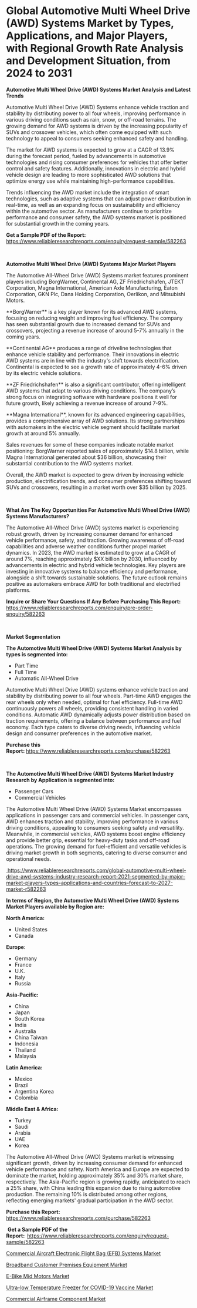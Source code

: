 <p><h1>Global Automotive Multi Wheel Drive (AWD) Systems Market by Types, Applications, and Major Players, with Regional Growth Rate Analysis and Development Situation, from 2024 to 2031</h1></p><p><strong>Automotive Multi Wheel Drive (AWD) Systems Market Analysis and Latest Trends</strong></p>
<p><p>Automotive Multi Wheel Drive (AWD) Systems enhance vehicle traction and stability by distributing power to all four wheels, improving performance in various driving conditions such as rain, snow, or off-road terrains. The growing demand for AWD systems is driven by the increasing popularity of SUVs and crossover vehicles, which often come equipped with such technology to appeal to consumers seeking enhanced safety and handling.</p><p>The market for AWD systems is expected to grow at a CAGR of 13.9% during the forecast period, fueled by advancements in automotive technologies and rising consumer preferences for vehicles that offer better control and safety features. Additionally, innovations in electric and hybrid vehicle design are leading to more sophisticated AWD solutions that optimize energy use while maintaining high-performance capabilities. </p><p>Trends influencing the AWD market include the integration of smart technologies, such as adaptive systems that can adjust power distribution in real-time, as well as an expanding focus on sustainability and efficiency within the automotive sector. As manufacturers continue to prioritize performance and consumer safety, the AWD systems market is positioned for substantial growth in the coming years.</p></p>
<p><strong>Get a Sample PDF of the Report:&nbsp;</strong> <a href="https://www.reliableresearchreports.com/enquiry/request-sample/582263?utm_campaign=1595&utm_medium=2&utm_source=Github&utm_content=ia&utm_term=12102024&utm_id=automotive-multi-wheel-drive-awd-systems">https://www.reliableresearchreports.com/enquiry/request-sample/582263</a></p>
<p>&nbsp;</p>
<p><strong>Automotive Multi Wheel Drive (AWD) Systems Major Market Players</strong></p>
<p><p>The Automotive All-Wheel Drive (AWD) Systems market features prominent players including BorgWarner, Continental AG, ZF Friedrichshafen, JTEKT Corporation, Magna International, American Axle Manufacturing, Eaton Corporation, GKN Plc, Dana Holding Corporation, Oerlikon, and Mitsubishi Motors. </p><p>**BorgWarner** is a key player known for its advanced AWD systems, focusing on reducing weight and improving fuel efficiency. The company has seen substantial growth due to increased demand for SUVs and crossovers, projecting a revenue increase of around 5-7% annually in the coming years.</p><p>**Continental AG** produces a range of driveline technologies that enhance vehicle stability and performance. Their innovations in electric AWD systems are in line with the industry's shift towards electrification. Continental is expected to see a growth rate of approximately 4-6% driven by its electric vehicle solutions.</p><p>**ZF Friedrichshafen** is also a significant contributor, offering intelligent AWD systems that adapt to various driving conditions. The company’s strong focus on integrating software with hardware positions it well for future growth, likely achieving a revenue increase of around 7-9%.</p><p>**Magna International**, known for its advanced engineering capabilities, provides a comprehensive array of AWD solutions. Its strong partnerships with automakers in the electric vehicle segment should facilitate market growth at around 5% annually.</p><p>Sales revenues for some of these companies indicate notable market positioning: BorgWarner reported sales of approximately $14.8 billion, while Magna International generated about $36 billion, showcasing their substantial contribution to the AWD systems market.</p><p>Overall, the AWD market is expected to grow driven by increasing vehicle production, electrification trends, and consumer preferences shifting toward SUVs and crossovers, resulting in a market worth over $35 billion by 2025.</p></p>
<p>&nbsp;</p>
<p><strong>What Are The Key Opportunities For Automotive Multi Wheel Drive (AWD) Systems Manufacturers?</strong></p>
<p><p>The Automotive All-Wheel Drive (AWD) systems market is experiencing robust growth, driven by increasing consumer demand for enhanced vehicle performance, safety, and traction. Growing awareness of off-road capabilities and adverse weather conditions further propel market dynamics. In 2023, the AWD market is estimated to grow at a CAGR of around 7%, reaching approximately $XX billion by 2030, influenced by advancements in electric and hybrid vehicle technologies. Key players are investing in innovative systems to balance efficiency and performance, alongside a shift towards sustainable solutions. The future outlook remains positive as automakers embrace AWD for both traditional and electrified platforms.</p></p>
<p><strong>Inquire or Share Your Questions If Any Before Purchasing This Report:</strong> <a href="https://www.reliableresearchreports.com/enquiry/pre-order-enquiry/582263?utm_campaign=1595&utm_medium=2&utm_source=Github&utm_content=ia&utm_term=12102024&utm_id=automotive-multi-wheel-drive-awd-systems">https://www.reliableresearchreports.com/enquiry/pre-order-enquiry/582263</a></p>
<p>&nbsp;</p>
<p><strong>Market Segmentation</strong></p>
<p><strong>The Automotive Multi Wheel Drive (AWD) Systems Market Analysis by types is segmented into:</strong></p>
<p><ul><li>Part Time</li><li>Full Time</li><li>Automatic All-Wheel Drive</li></ul></p>
<p><p>Automotive Multi Wheel Drive (AWD) systems enhance vehicle traction and stability by distributing power to all four wheels. Part-time AWD engages the rear wheels only when needed, optimal for fuel efficiency. Full-time AWD continuously powers all wheels, providing consistent handling in varied conditions. Automatic AWD dynamically adjusts power distribution based on traction requirements, offering a balance between performance and fuel economy. Each type caters to diverse driving needs, influencing vehicle design and consumer preferences in the automotive market.</p></p>
<p><strong>Purchase this Report:&nbsp;</strong><a href="https://www.reliableresearchreports.com/purchase/582263?utm_campaign=1595&utm_medium=2&utm_source=Github&utm_content=ia&utm_term=12102024&utm_id=automotive-multi-wheel-drive-awd-systems">https://www.reliableresearchreports.com/purchase/582263</a></p>
<p>&nbsp;</p>
<p><strong>The Automotive Multi Wheel Drive (AWD) Systems Market Industry Research by Application is segmented into:</strong></p>
<p><ul><li>Passenger Cars</li><li>Commercial Vehicles</li></ul></p>
<p><p>The Automotive Multi Wheel Drive (AWD) Systems Market encompasses applications in passenger cars and commercial vehicles. In passenger cars, AWD enhances traction and stability, improving performance in various driving conditions, appealing to consumers seeking safety and versatility. Meanwhile, in commercial vehicles, AWD systems boost engine efficiency and provide better grip, essential for heavy-duty tasks and off-road operations. The growing demand for fuel-efficient and versatile vehicles is driving market growth in both segments, catering to diverse consumer and operational needs.</p></p>
<p><a href="https://www.reliableresearchreports.com/global-automotive-multi-wheel-drive-awd-systems-industry-research-report-2021-segmented-by-major-market-players-types-applications-and-countries-forecast-to-2027-market-r582263?utm_campaign=1595&utm_medium=2&utm_source=Github&utm_content=ia&utm_term=12102024&utm_id=automotive-multi-wheel-drive-awd-systems">&nbsp;https://www.reliableresearchreports.com/global-automotive-multi-wheel-drive-awd-systems-industry-research-report-2021-segmented-by-major-market-players-types-applications-and-countries-forecast-to-2027-market-r582263</a></p>
<p><strong>In terms of Region, the Automotive Multi Wheel Drive (AWD) Systems Market Players available by Region are:</strong></p>
<p>
    <p> <strong> North America: </strong>
        <ul>
            <li>United States</li>
            <li>Canada</li>
        </ul>
        </p> 
    <p> <strong> Europe: </strong>
        <ul>
            <li>Germany</li>
            <li>France</li>
            <li>U.K.</li>
            <li>Italy</li>
            <li>Russia</li>
        </ul>
        </p> 
    <p> <strong> Asia-Pacific: </strong>
        <ul>
            <li>China</li>
            <li>Japan</li>
            <li>South Korea</li>
            <li>India</li>
            <li>Australia</li>
            <li>China Taiwan</li>
            <li>Indonesia</li>
            <li>Thailand</li>
            <li>Malaysia</li>
        </ul>
        </p> 
    <p> <strong> Latin America: </strong>
        <ul>
            <li>Mexico</li>
            <li>Brazil</li>
            <li>Argentina Korea</li>
            <li>Colombia</li>
        </ul>
        </p> 
    <p> <strong> Middle East & Africa: </strong>
        <ul>
            <li>Turkey</li>
            <li>Saudi</li>
            <li>Arabia</li>
            <li>UAE</li>
            <li>Korea</li>
        </ul>
    </p>
    </p>
<p><p>The Automotive All-Wheel Drive (AWD) Systems market is witnessing significant growth, driven by increasing consumer demand for enhanced vehicle performance and safety. North America and Europe are expected to dominate the market, holding approximately 35% and 30% market share, respectively. The Asia-Pacific region is growing rapidly, anticipated to reach a 25% share, with China leading this expansion due to rising automotive production. The remaining 10% is distributed among other regions, reflecting emerging markets' gradual participation in the AWD sector.</p></p>
<p><strong>Purchase this Report: </strong><a href="https://www.reliableresearchreports.com/purchase/582263?utm_campaign=1595&utm_medium=2&utm_source=Github&utm_content=ia&utm_term=12102024&utm_id=automotive-multi-wheel-drive-awd-systems">https://www.reliableresearchreports.com/purchase/582263</a></p>
<p>&nbsp;<strong>Get a Sample PDF of the Report:&nbsp;&nbsp;</strong><a href="https://www.reliableresearchreports.com/enquiry/request-sample/582263?utm_campaign=1595&utm_medium=2&utm_source=Github&utm_content=ia&utm_term=12102024&utm_id=automotive-multi-wheel-drive-awd-systems">https://www.reliableresearchreports.com/enquiry/request-sample/582263</a></p>
<p><strong></strong></p>
<p><p><a href="https://www.linkedin.com/pulse/exploring-commercial-aircraft-electronic-flight-bag-efb-evnlf?utm_campaign=1595&utm_medium=2&utm_source=Github&utm_content=ia&utm_term=12102024&utm_id=automotive-multi-wheel-drive-awd-systems">Commercial Aircraft Electronic Flight Bag (EFB) Systems Market</a></p><p><a href="https://github.com/JudyWalsh475/Market-Research-Report-List-1/blob/main/broadband-customer-premises-equipment-market.md?utm_campaign=1595&utm_medium=2&utm_source=Github&utm_content=ia&utm_term=12102024&utm_id=automotive-multi-wheel-drive-awd-systems">Broadband Customer Premises Equipment Market</a></p><p><a href="https://www.linkedin.com/pulse/e-bike-mid-motors-market-industry-trends-forecast-period-from-upedc?utm_campaign=1595&utm_medium=2&utm_source=Github&utm_content=ia&utm_term=12102024&utm_id=automotive-multi-wheel-drive-awd-systems">E-Bike Mid Motors Market</a></p><p><a href="https://github.com/AshikRahman665/Market-Research-Report-List-1/blob/main/ultra-low-temperature-freezer-for-covid-19-vaccine-market.md?utm_campaign=1595&utm_medium=2&utm_source=Github&utm_content=ia&utm_term=12102024&utm_id=automotive-multi-wheel-drive-awd-systems">Ultra-low Temperature Freezer for COVID-19 Vaccine Market</a></p><p><a href="https://www.linkedin.com/pulse/commercial-airframe-component-market-overview-regional-outlook-vf0xe?utm_campaign=1595&utm_medium=2&utm_source=Github&utm_content=ia&utm_term=12102024&utm_id=automotive-multi-wheel-drive-awd-systems">Commercial Airframe Component Market</a></p></p>